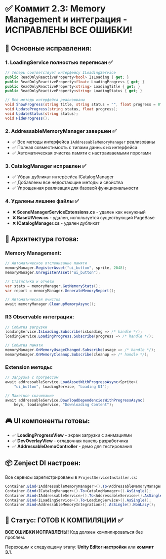 # ✅ Коммит 2.3: Memory Management и интеграция - ИСПРАВЛЕНЫ ВСЕ ОШИБКИ!

## 🎯 Основные исправления:

### 1. LoadingService полностью переписан ✅
```csharp
// Теперь соответствует интерфейсу ILoadingService
public ReadOnlyReactiveProperty<bool> IsLoading { get; }
public ReadOnlyReactiveProperty<float> LoadingProgress { get; }
public ReadOnlyReactiveProperty<string> LoadingTitle { get; }
public ReadOnlyReactiveProperty<string> LoadingStatus { get; }

// Все методы интерфейса реализованы
void ShowProgress(string title, string status = "", float progress = 0f);
void UpdateProgress(string status, float progress);
void UpdateStatus(string status);
void HideProgress();
```

### 2. AddressableMemoryManager завершен ✅
- ✅ Все методы интерфейса `IAddressableMemoryManager` реализованы
- ✅ Полная совместимость с типами данных из интерфейса
- ✅ Автоматическая очистка памяти с настраиваемыми порогами

### 3. CatalogManager исправлен ✅
- ✅ Убран дубликат интерфейса ICatalogManager
- ✅ Добавлены все недостающие методы и свойства
- ✅ Упрощенная реализация для базовой функциональности

### 4. Удалены лишние файлы ✅
- ❌ **SceneManagerServiceExtensions.cs** - удален как ненужный
- ❌ **BaseUIView.cs** - удален, используется существующий PageBase
- ❌ **ICatalogManager.cs** - удален дубликат

## 🔧 Архитектура готова:

### Memory Management:
```csharp
// Автоматическое отслеживание памяти
memoryManager.RegisterAsset("ui_button", sprite, 2048);
memoryManager.UnregisterAsset("ui_button");

// Статистика и отчеты
var stats = memoryManager.GetMemoryStats();
var report = memoryManager.GenerateMemoryReport();

// Автоматическая очистка
await memoryManager.CleanupMemoryAsync();
```

### R3 Observable интеграция:
```csharp
// События загрузки
loadingService.IsLoading.Subscribe(isLoading => /* handle */);
loadingService.LoadingProgress.Subscribe(progress => /* handle */);

// События памяти
memoryManager.OnMemoryUsageChanged.Subscribe(usage => /* handle */);
memoryManager.OnMemoryCleanup.Subscribe(cleanup => /* handle */);
```

### Extension методы:
```csharp
// Загрузка с прогрессом
await addressableService.LoadAssetWithProgressAsync<Sprite>(
    "ui_button", loadingService, "Loading UI");

// Пакетное скачивание
await addressableService.DownloadDependenciesWithProgressAsync(
    keys, loadingService, "Downloading Content");
```

## 🎮 UI компоненты готовы:

- ✅ **LoadingProgressView** - экран загрузки с анимациями
- ✅ **DevOverlayView** - отладочная панель разработчика  
- ✅ **AddressableDemoController** - демо для тестирования

## 📦 Zenject DI настроен:

Все сервисы зарегистрированы в `ProjectServiceInstaller.cs`:
```csharp
Container.Bind<IAddressableMemoryManager>().To<AddressableMemoryManager>().AsSingle();
Container.Bind<ICatalogManager>().To<CatalogManager>().AsSingle();
Container.Bind<IAddressableService>().To<AddressableService>().AsSingle().NonLazy();
Container.Bind<ILoadingService>().To<LoadingService>().AsSingle();
Container.Bind<AddressableMemoryIntegration>().AsSingle().NonLazy();
```

## 🚀 Статус: ГОТОВ К КОМПИЛЯЦИИ ✅

**ВСЕ ОШИБКИ ИСПРАВЛЕНЫ!** Код должен компилироваться без проблем.

Переходим к следующему этапу: **Unity Editor настройки** или **коммит 3.1**.
